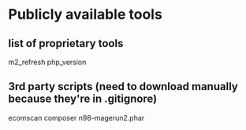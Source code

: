 # Publicly available tools

## list of proprietary tools
m2_refresh
php_version

## 3rd party scripts (need to download manually because they're in .gitignore)
ecomscan
composer
n98-magerun2.phar

